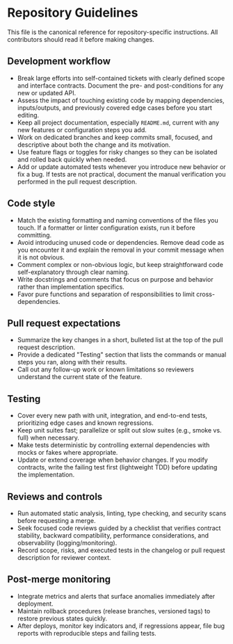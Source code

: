 # Repository Guidelines

This file is the canonical reference for repository-specific instructions. All contributors should read it before making changes.

## Development workflow
- Break large efforts into self-contained tickets with clearly defined scope and interface contracts. Document the pre- and post-conditions for any new or updated API.
- Assess the impact of touching existing code by mapping dependencies, inputs/outputs, and previously covered edge cases before you start editing.
- Keep all project documentation, especially `README.md`, current with any new features or configuration steps you add.
- Work on dedicated branches and keep commits small, focused, and descriptive about both the change and its motivation.
- Use feature flags or toggles for risky changes so they can be isolated and rolled back quickly when needed.
- Add or update automated tests whenever you introduce new behavior or fix a bug. If tests are not practical, document the manual verification you performed in the pull request description.

## Code style
- Match the existing formatting and naming conventions of the files you touch. If a formatter or linter configuration exists, run it before committing.
- Avoid introducing unused code or dependencies. Remove dead code as you encounter it and explain the removal in your commit message when it is not obvious.
- Comment complex or non-obvious logic, but keep straightforward code self-explanatory through clear naming.
- Write docstrings and comments that focus on purpose and behavior rather than implementation specifics.
- Favor pure functions and separation of responsibilities to limit cross-dependencies.

## Pull request expectations
- Summarize the key changes in a short, bulleted list at the top of the pull request description.
- Provide a dedicated "Testing" section that lists the commands or manual steps you ran, along with their results.
- Call out any follow-up work or known limitations so reviewers understand the current state of the feature.

## Testing
- Cover every new path with unit, integration, and end-to-end tests, prioritizing edge cases and known regressions.
- Keep unit suites fast; parallelize or split out slow suites (e.g., smoke vs. full) when necessary.
- Make tests deterministic by controlling external dependencies with mocks or fakes where appropriate.
- Update or extend coverage when behavior changes. If you modify contracts, write the failing test first (lightweight TDD) before updating the implementation.

## Reviews and controls
- Run automated static analysis, linting, type checking, and security scans before requesting a merge.
- Seek focused code reviews guided by a checklist that verifies contract stability, backward compatibility, performance considerations, and observability (logging/monitoring).
- Record scope, risks, and executed tests in the changelog or pull request description for reviewer context.

## Post-merge monitoring
- Integrate metrics and alerts that surface anomalies immediately after deployment.
- Maintain rollback procedures (release branches, versioned tags) to restore previous states quickly.
- After deploys, monitor key indicators and, if regressions appear, file bug reports with reproducible steps and failing tests.
